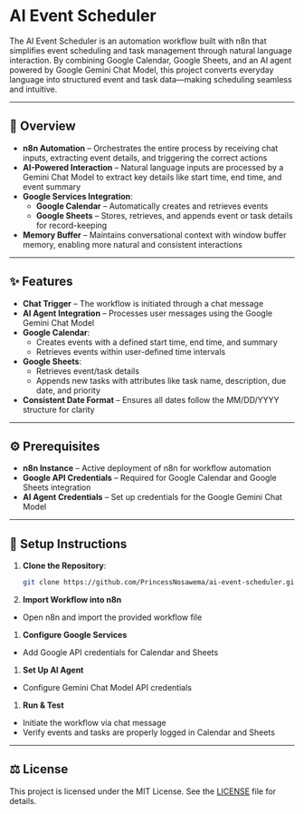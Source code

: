 # AI Event Scheduler

The AI Event Scheduler is an automation workflow built with n8n that simplifies event scheduling and task management through natural language interaction. By combining Google Calendar, Google Sheets, and an AI agent powered by Google Gemini Chat Model, this project converts everyday language into structured event and task data—making scheduling seamless and intuitive.

-----

## 📖 Overview

- **n8n Automation** – Orchestrates the entire process by receiving chat inputs, extracting event details, and triggering the correct actions
- **AI-Powered Interaction** – Natural language inputs are processed by a Gemini Chat Model to extract key details like start time, end time, and event summary
- **Google Services Integration**:
  - **Google Calendar** – Automatically creates and retrieves events
  - **Google Sheets** – Stores, retrieves, and appends event or task details for record-keeping
- **Memory Buffer** – Maintains conversational context with window buffer memory, enabling more natural and consistent interactions

-----

## ✨ Features

- **Chat Trigger** – The workflow is initiated through a chat message
- **AI Agent Integration** – Processes user messages using the Google Gemini Chat Model
- **Google Calendar**:
  - Creates events with a defined start time, end time, and summary
  - Retrieves events within user-defined time intervals
- **Google Sheets**:
  - Retrieves event/task details
  - Appends new tasks with attributes like task name, description, due date, and priority
- **Consistent Date Format** – Ensures all dates follow the MM/DD/YYYY structure for clarity

-----

## ⚙️ Prerequisites

- **n8n Instance** – Active deployment of n8n for workflow automation
- **Google API Credentials** – Required for Google Calendar and Google Sheets integration
- **AI Agent Credentials** – Set up credentials for the Google Gemini Chat Model

-----

## 🚀 Setup Instructions

1. **Clone the Repository**:
   
   ```bash
   git clone https://github.com/PrincessNosawema/ai-event-scheduler.git
   ```
1. **Import Workflow into n8n**
- Open n8n and import the provided workflow file
1. **Configure Google Services**
- Add Google API credentials for Calendar and Sheets
1. **Set Up AI Agent**
- Configure Gemini Chat Model API credentials
1. **Run & Test**
- Initiate the workflow via chat message
- Verify events and tasks are properly logged in Calendar and Sheets

-----

## ⚖️ License

This project is licensed under the MIT License. See the [LICENSE](LICENSE) file for details.
